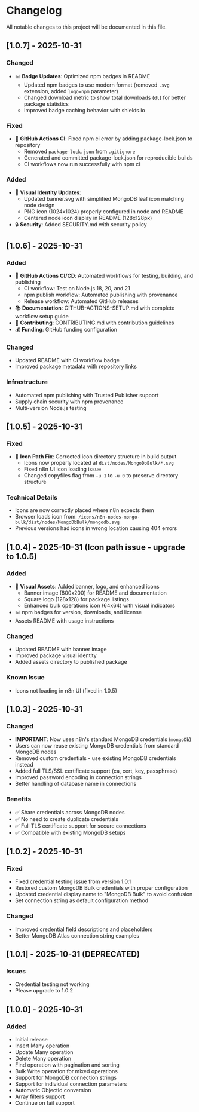 # Changelog

All notable changes to this project will be documented in this file.

## [1.0.7] - 2025-10-31

### Changed
- 📊 **Badge Updates**: Optimized npm badges in README
  - Updated npm badges to use modern format (removed `.svg` extension, added `logo=npm` parameter)
  - Changed download metric to show total downloads (`dt`) for better package statistics
  - Improved badge caching behavior with shields.io

### Fixed
- 🔧 **GitHub Actions CI**: Fixed npm ci error by adding package-lock.json to repository
  - Removed `package-lock.json` from `.gitignore`
  - Generated and committed package-lock.json for reproducible builds
  - CI workflows now run successfully with npm ci

### Added
- 🎨 **Visual Identity Updates**:
  - Updated banner.svg with simplified MongoDB leaf icon matching node design
  - PNG icon (1024x1024) properly configured in node and README
  - Centered node icon display in README (128x128px)
- 🔒 **Security**: Added SECURITY.md with security policy

## [1.0.6] - 2025-10-31

### Added
- 🚀 **GitHub Actions CI/CD**: Automated workflows for testing, building, and publishing
  - CI workflow: Test on Node.js 18, 20, and 21
  - npm publish workflow: Automated publishing with provenance
  - Release workflow: Automated GitHub releases
- 📚 **Documentation**: GITHUB-ACTIONS-SETUP.md with complete workflow setup guide
- 🤝 **Contributing**: CONTRIBUTING.md with contribution guidelines
- 💰 **Funding**: GitHub funding configuration

### Changed
- Updated README with CI workflow badge
- Improved package metadata with repository links

### Infrastructure
- Automated npm publishing with Trusted Publisher support
- Supply chain security with npm provenance
- Multi-version Node.js testing

## [1.0.5] - 2025-10-31

### Fixed
- 🔧 **Icon Path Fix**: Corrected icon directory structure in build output
  - Icons now properly located at `dist/nodes/MongoDbBulk/*.svg`
  - Fixed n8n UI icon loading issue
  - Changed copyfiles flag from `-u 1` to `-u 0` to preserve directory structure

### Technical Details
- Icons are now correctly placed where n8n expects them
- Browser loads icon from: `/icons/n8n-nodes-mongo-bulk/dist/nodes/MongoDbBulk/mongodb.svg`
- Previous versions had icons in wrong location causing 404 errors

## [1.0.4] - 2025-10-31 (Icon path issue - upgrade to 1.0.5)

### Added
- 🎨 **Visual Assets**: Added banner, logo, and enhanced icons
  - Banner image (800x200) for README and documentation
  - Square logo (128x128) for package listings
  - Enhanced bulk operations icon (64x64) with visual indicators
- 📊 npm badges for version, downloads, and license
- Assets README with usage instructions

### Changed
- Updated README with banner image
- Improved package visual identity
- Added assets directory to published package

### Known Issue
- Icons not loading in n8n UI (fixed in 1.0.5)

## [1.0.3] - 2025-10-31

### Changed
- **IMPORTANT**: Now uses n8n's standard MongoDB credentials (`mongoDb`)
- Users can now reuse existing MongoDB credentials from standard MongoDB nodes
- Removed custom credentials - use existing MongoDB credentials instead
- Added full TLS/SSL certificate support (ca, cert, key, passphrase)
- Improved password encoding in connection strings
- Better handling of database name in connections

### Benefits
- ✅ Share credentials across MongoDB nodes
- ✅ No need to create duplicate credentials
- ✅ Full TLS certificate support for secure connections
- ✅ Compatible with existing MongoDB setups

## [1.0.2] - 2025-10-31

### Fixed
- Fixed credential testing issue from version 1.0.1
- Restored custom MongoDB Bulk credentials with proper configuration
- Updated credential display name to "MongoDB Bulk" to avoid confusion
- Set connection string as default configuration method

### Changed
- Improved credential field descriptions and placeholders
- Better MongoDB Atlas connection string examples

## [1.0.1] - 2025-10-31 (DEPRECATED)

### Issues
- Credential testing not working
- Please upgrade to 1.0.2

## [1.0.0] - 2025-10-31

### Added
- Initial release
- Insert Many operation
- Update Many operation
- Delete Many operation
- Find operation with pagination and sorting
- Bulk Write operation for mixed operations
- Support for MongoDB connection strings
- Support for individual connection parameters
- Automatic ObjectId conversion
- Array filters support
- Continue on fail support

